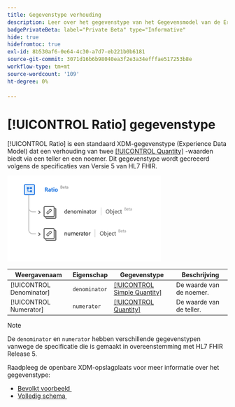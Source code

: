 ```yaml
---
title: Gegevenstype verhouding
description: Leer over het gegevenstype van het Gegevensmodel van de Ervaring van de Verhouding (XDM).
badgePrivateBeta: label="Private Beta" type="Informative"
hide: true
hidefromtoc: true
exl-id: 8b530af6-0e64-4c30-a7d7-eb221b0b6181
source-git-commit: 3071d16b6b98040ea3f2e3a34efffae517253b8e
workflow-type: tm+mt
source-wordcount: '109'
ht-degree: 0%

---
```


# [!UICONTROL Ratio] gegevenstype

[!UICONTROL Ratio] is een standaard XDM-gegevenstype (Experience Data Model) dat een verhouding van twee [[!UICONTROL Quantity]](../data-types/quantity.md) -waarden biedt via een teller en een noemer. Dit gegevenstype wordt gecreeerd volgens de specificaties van Versie 5 van HL7 FHIR.

![&#x200B; structuur van het gegevenstype van de Verhouding &#x200B;](../../../images/healthcare/data-types/ratio.png)

| Weergavenaam | Eigenschap | Gegevenstype | Beschrijving |
| --- | --- | --- | --- |
| [!UICONTROL Denominator] | `denominator` | [[!UICONTROL Simple Quantity]](../data-types/simple-quantity.md) | De waarde van de noemer. |
| [!UICONTROL Numerator] | `numerator` | [[!UICONTROL Quantity]](../data-types/quantity.md) | De waarde van de teller. |

>[!NOTE]
>
> De `denominator` en `numerator` hebben verschillende gegevenstypen vanwege de specificatie die is gemaakt in overeenstemming met HL7 FHIR Release 5.

Raadpleeg de openbare XDM-opslagplaats voor meer informatie over het gegevenstype:

* [&#x200B; Bevolkt voorbeeld &#x200B;](https://github.com/adobe/xdm/blob/master/extensions/industry/healthcare/fhir/datatypes/ratio.example.1.json)
* [&#x200B; Volledig schema &#x200B;](https://github.com/adobe/xdm/blob/master/extensions/industry/healthcare/fhir/datatypes/ratio.schema.json)
